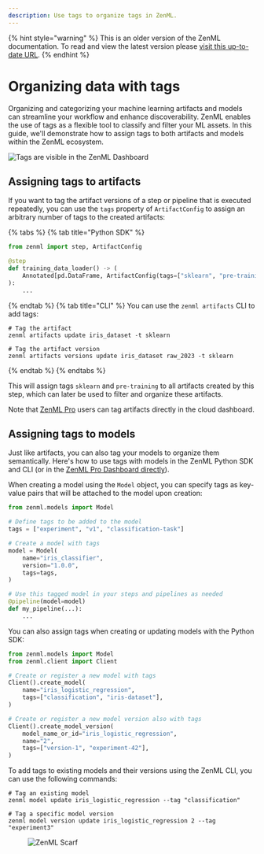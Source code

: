 ```yaml
---
description: Use tags to organize tags in ZenML.
---
```


{% hint style="warning" %}
This is an older version of the ZenML documentation. To read and view the latest version please [visit this up-to-date URL](https://docs.zenml.io).
{% endhint %}


# Organizing data with tags

Organizing and categorizing your machine learning artifacts and models can
streamline your workflow and enhance discoverability. ZenML enables the use of
tags as a flexible tool to classify and filter your ML assets. In this guide,
we'll demonstrate how to assign tags to both artifacts and models within the
ZenML ecosystem.

![Tags are visible in the ZenML Dashboard](../../.gitbook/assets/tags-in-dashboard.png)

## Assigning tags to artifacts

If you want to tag the artifact versions of a step or pipeline that is executed
repeatedly, you can use the `tags` property of `ArtifactConfig` to assign an arbitrary number of tags to the created artifacts:

{% tabs %}
{% tab title="Python SDK" %}

```python
from zenml import step, ArtifactConfig

@step
def training_data_loader() -> (
    Annotated[pd.DataFrame, ArtifactConfig(tags=["sklearn", "pre-training"])]
):
    ...
```

{% endtab %}
{% tab title="CLI" %}
You can use the `zenml artifacts` CLI to add tags:

```shell
# Tag the artifact
zenml artifacts update iris_dataset -t sklearn

# Tag the artifact version
zenml artifacts versions update iris_dataset raw_2023 -t sklearn
```

{% endtab %}
{% endtabs %}

This will assign tags `sklearn` and `pre-training` to all artifacts created by
this step, which can later be used to filter and organize these artifacts.

Note that [ZenML Pro](https://zenml.io/pro) users can tag artifacts directly in the cloud dashboard.

## Assigning tags to models

Just like artifacts, you can also tag your models to organize them semantically. Here's how to use tags with models in the ZenML Python SDK and CLI (or in the [ZenML Pro Dashboard directly](https://zenml.io/pro)).

When creating a model using the `Model` object, you can specify tags as key-value pairs that will be attached to the model upon creation:

```python
from zenml.models import Model

# Define tags to be added to the model
tags = ["experiment", "v1", "classification-task"]

# Create a model with tags
model = Model(
    name="iris_classifier",
    version="1.0.0",
    tags=tags,
)

# Use this tagged model in your steps and pipelines as needed
@pipeline(model=model)
def my_pipeline(...):
    ...
```

You can also assign tags when creating or updating models with the Python SDK:

```python
from zenml.models import Model
from zenml.client import Client

# Create or register a new model with tags
Client().create_model(
    name="iris_logistic_regression",
    tags=["classification", "iris-dataset"],
)

# Create or register a new model version also with tags
Client().create_model_version(
    model_name_or_id="iris_logistic_regression",
    name="2",
    tags=["version-1", "experiment-42"],
)
```

To add tags to existing models and their versions using the ZenML CLI, you can use the following commands:

```shell
# Tag an existing model
zenml model update iris_logistic_regression --tag "classification"

# Tag a specific model version
zenml model version update iris_logistic_regression 2 --tag "experiment3"
```

<figure><img src="https://static.scarf.sh/a.png?x-pxid=f0b4f458-0a54-4fcd-aa95-d5ee424815bc" alt="ZenML Scarf"><figcaption></figcaption></figure>
